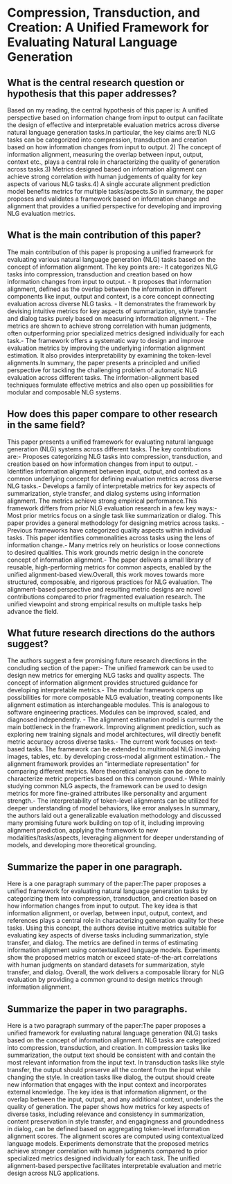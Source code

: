 # Compression, Transduction, and Creation: A Unified Framework for   Evaluating Natural Language Generation

## What is the central research question or hypothesis that this paper addresses?

Based on my reading, the central hypothesis of this paper is: A unified perspective based on information change from input to output can facilitate the design of effective and interpretable evaluation metrics across diverse natural language generation tasks.In particular, the key claims are:1) NLG tasks can be categorized into compression, transduction and creation based on how information changes from input to output. 2) The concept of information alignment, measuring the overlap between input, output, context etc., plays a central role in characterizing the quality of generation across tasks.3) Metrics designed based on information alignment can achieve strong correlation with human judgements of quality for key aspects of various NLG tasks.4) A single accurate alignment prediction model benefits metrics for multiple tasks/aspects.So in summary, the paper proposes and validates a framework based on information change and alignment that provides a unified perspective for developing and improving NLG evaluation metrics.


## What is the main contribution of this paper?

The main contribution of this paper is proposing a unified framework for evaluating various natural language generation (NLG) tasks based on the concept of information alignment. The key points are:- It categorizes NLG tasks into compression, transduction and creation based on how information changes from input to output. - It proposes that information alignment, defined as the overlap between the information in different components like input, output and context, is a core concept connecting evaluation across diverse NLG tasks. - It demonstrates the framework by devising intuitive metrics for key aspects of summarization, style transfer and dialog tasks purely based on measuring information alignment. - The metrics are shown to achieve strong correlation with human judgments, often outperforming prior specialized metrics designed individually for each task.- The framework offers a systematic way to design and improve evaluation metrics by improving the underlying information alignment estimation. It also provides interpretability by examining the token-level alignments.In summary, the paper presents a principled and unified perspective for tackling the challenging problem of automatic NLG evaluation across different tasks. The information-alignment based techniques formulate effective metrics and also open up possibilities for modular and composable NLG systems.


## How does this paper compare to other research in the same field?

This paper presents a unified framework for evaluating natural language generation (NLG) systems across different tasks. The key contributions are:- Proposes categorizing NLG tasks into compression, transduction, and creation based on how information changes from input to output. - Identifies information alignment between input, output, and context as a common underlying concept for defining evaluation metrics across diverse NLG tasks.- Develops a family of interpretable metrics for key aspects of summarization, style transfer, and dialog systems using information alignment. The metrics achieve strong empirical performance.This framework differs from prior NLG evaluation research in a few key ways:- Most prior metrics focus on a single task like summarization or dialog. This paper provides a general methodology for designing metrics across tasks. - Previous frameworks have categorized quality aspects within individual tasks. This paper identifies commonalities across tasks using the lens of information change.- Many metrics rely on heuristics or loose connections to desired qualities. This work grounds metric design in the concrete concept of information alignment.- The paper delivers a small library of reusable, high-performing metrics for common aspects, enabled by the unified alignment-based view.Overall, this work moves towards more structured, composable, and rigorous practices for NLG evaluation. The alignment-based perspective and resulting metric designs are novel contributions compared to prior fragmented evaluation research. The unified viewpoint and strong empirical results on multiple tasks help advance the field.


## What future research directions do the authors suggest?

The authors suggest a few promising future research directions in the concluding section of the paper:- The unified framework can be used to design new metrics for emerging NLG tasks and quality aspects. The concept of information alignment provides structured guidance for developing interpretable metrics.- The modular framework opens up possibilities for more composable NLG evaluation, treating components like alignment estimation as interchangeable modules. This is analogous to software engineering practices. Modules can be improved, scaled, and diagnosed independently. - The alignment estimation model is currently the main bottleneck in the framework. Improving alignment prediction, such as exploring new training signals and model architectures, will directly benefit metric accuracy across diverse tasks.- The current work focuses on text-based tasks. The framework can be extended to multimodal NLG involving images, tables, etc. by developing cross-modal alignment estimation.- The alignment framework provides an "intermediate representation" for comparing different metrics. More theoretical analysis can be done to characterize metric properties based on this common ground.- While mainly studying common NLG aspects, the framework can be used to design metrics for more fine-grained attributes like personality and argument strength.- The interpretability of token-level alignments can be utilized for deeper understanding of model behaviors, like error analyses.In summary, the authors laid out a generalizable evaluation methodology and discussed many promising future work building on top of it, including improving alignment prediction, applying the framework to new modalities/tasks/aspects, leveraging alignment for deeper understanding of models, and developing more theoretical grounding.


## Summarize the paper in one paragraph.

Here is a one paragraph summary of the paper:The paper proposes a unified framework for evaluating natural language generation tasks by categorizing them into compression, transduction, and creation based on how information changes from input to output. The key idea is that information alignment, or overlap, between input, output, context, and references plays a central role in characterizing generation quality for these tasks. Using this concept, the authors devise intuitive metrics suitable for evaluating key aspects of diverse tasks including summarization, style transfer, and dialog. The metrics are defined in terms of estimating information alignment using contextualized language models. Experiments show the proposed metrics match or exceed state-of-the-art correlations with human judgments on standard datasets for summarization, style transfer, and dialog. Overall, the work delivers a composable library for NLG evaluation by providing a common ground to design metrics through information alignment.


## Summarize the paper in two paragraphs.

Here is a two paragraph summary of the paper:The paper proposes a unified framework for evaluating natural language generation (NLG) tasks based on the concept of information alignment. NLG tasks are categorized into compression, transduction, and creation. In compression tasks like summarization, the output text should be consistent with and contain the most relevant information from the input text. In transduction tasks like style transfer, the output should preserve all the content from the input while changing the style. In creation tasks like dialog, the output should create new information that engages with the input context and incorporates external knowledge. The key idea is that information alignment, or the overlap between the input, output, and any additional context, underlies the quality of generation. The paper shows how metrics for key aspects of diverse tasks, including relevance and consistency in summarization, content preservation in style transfer, and engagingness and groundedness in dialog, can be defined based on aggregating token-level information alignment scores. The alignment scores are computed using contextualized language models. Experiments demonstrate that the proposed metrics achieve stronger correlation with human judgments compared to prior specialized metrics designed individually for each task. The unified alignment-based perspective facilitates interpretable evaluation and metric design across NLG applications.
